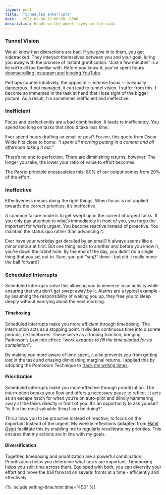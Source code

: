 ```yaml
---
layout: post
title:  "Scheduled Interrupts"
date:   2022-09-30 12:00:00 -0500
description: Hands on the wheel, eyes on the road.
---
```


### Tunnel Vision

We all know that distractions are bad. If you give in to them, you get sidetracked. They interject themselves between you and your goal, luring you away with the promise of instant gratification. “Just a few minutes” is a lie we’re all too familiar with. Before you know it, you’ve spent hours [doomscrolling Instagram and binging YouTube]({{site.url}}/feeds-considered-harmful).

Perhaps counterintuitively, the opposite -- intense focus -- is equally dangerous. If not managed, it can lead to tunnel vision. I suffer from this. I become so immersed in the task at hand that I lose sight of the bigger picture. As a result, I’m sometimes inefficient and ineffective.

### Inefficient

Focus and perfectionitis are a bad combination. It leads to inefficiency. You spend too long on tasks that should take less time.

Ever spend hours drafting an email or post? For me, this quote from Oscar Wilde hits close to home: *“I spent all morning putting in a comma and all afternoon taking it out.”*

There’s no end to perfection. There are diminishing returns, however. The longer you take, the lower your ratio of value to effort becomes.

The Pareto principle encapsulates this: 80% of our output comes from 20% of the effort.

### Ineffective

Effectiveness means doing the right things. When focus is not applied towards the correct priorities, it’s ineffective.

A common failure mode is to get swept up in the current of urgent tasks. If you only pay attention to what’s immediately in front of you, you forgo the important for what’s urgent. You become reactive instead of proactive. You maintain the status quo rather than advancing it.

Ever have your workday get derailed by an email? It always seems like a minor detour at first. But one thing leads to another and before you know it, you’re down the rabbit hole. By the end of the day, you didn’t do a single thing that you set out to. Sure, you got *"stuff"* done - but did it really move the ball forward?

### Scheduled Interrupts

Scheduled interrupts solve this allowing you to immerse in an activity while ensuring that you don’t get swept away by it. Alarms are a typical example - by assuming the responsibility of waking you up, they free you to sleep deeply without worrying about the next morning.

#### Timeboxing

Scheduled interrupts make you more efficient through timeboxing. The interruption acts as a stopping point. It divides continuous time into discrete periods, i.e timeboxes. These serve as a forcing function, bringing Parkinson’s Law into effect: *“work expands to fill the time allotted for its completion”*. 

By making you more aware of time spent, it also prevents you from getting lost in the task and chasing diminishing marginal returns. I applied this by adopting the Pomodoro Technique to [track my writing times]({{site.url}}/peeling-back-the-curtain).


#### Prioritization

Scheduled interrupts make you more effective through prioritization. The interruption breaks your flow and offers a necessary pause to reflect. It acts as an escape hatch for when you’re on auto-pilot and blindly hammering away at the tasks directly in front of you. It’s an opportunity to ask yourself “is this the most valuable thing I can be doing?”.

This allows you to be proactive instead of reactive; to focus on the important instead of the urgent. My weekly reflections (adapted from [Habit Gym]({{site.url}}/habit-gym)) facilitate this by enabling me to regularly recalibrate my priorities. This ensures that my actions are in line with my goals. 

#### Diversification

Together, timeboxing and prioritization are a powerful combination. Prioritization helps you determine what tasks are important. Timeboxing helps you split time across them. Equipped with both, you can diversify your effort and move the ball forward on several fronts at a time - efficiently and effectively.

{% include writing-time.html time="450" %}
